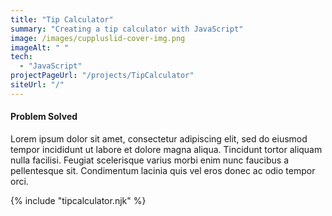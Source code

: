 ```yaml
---
title: "Tip Calculator"
summary: "Creating a tip calculator with JavaScript"
image: /images/cuppluslid-cover-img.png
imageAlt: " "
tech:
  - "JavaScript"
projectPageUrl: "/projects/TipCalculator"
siteUrl: "/"
---
```



#### Problem Solved

Lorem ipsum dolor sit amet, consectetur adipiscing elit, sed do eiusmod tempor incididunt ut labore et dolore magna aliqua. Tincidunt tortor aliquam nulla facilisi. Feugiat scelerisque varius morbi enim nunc faucibus a pellentesque sit. Condimentum lacinia quis vel eros donec ac odio tempor orci.

{% include "tipcalculator.njk" %}

